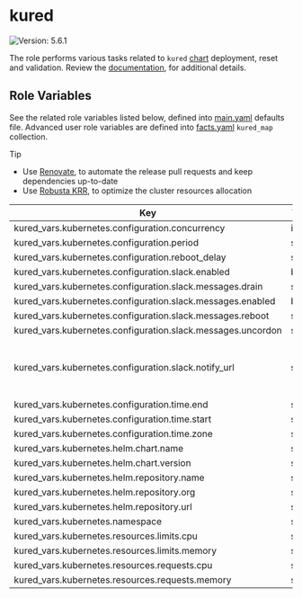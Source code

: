 # kured

![Version: 5.6.1](https://img.shields.io/badge/Version-5.6.1-informational?style=flat-square)

The role performs various tasks related to `kured` [chart](https://github.com/kubereboot/charts/tree/kured-5.6.1/charts/kured) deployment, reset and validation. Review the [documentation](https://axivo.com/k3s-cluster/wiki/guide/configuration/roles/kured), for additional details.

## Role Variables

See the related role variables listed below, defined into [main.yaml](./defaults/main.yaml) defaults file. Advanced user role variables are defined into [facts.yaml](./tasks/facts.yaml) `kured_map` collection.

> [!TIP]
> - Use [Renovate](https://axivo.com/k3s-cluster/tutorials/handbook/tools/#renovate), to automate the release pull requests and keep dependencies up-to-date
> - Use [Robusta KRR](https://axivo.com/k3s-cluster/tutorials/handbook/tools/#robusta-krr), to optimize the cluster resources allocation

| Key | Type | Default | Description |
|-----|------|---------|-------------|
| kured_vars.kubernetes.configuration.concurrency | int | `1` |  |
| kured_vars.kubernetes.configuration.period | string | `"15m"` |  |
| kured_vars.kubernetes.configuration.reboot_delay | string | `"60s"` |  |
| kured_vars.kubernetes.configuration.slack.enabled | bool | `true` |  |
| kured_vars.kubernetes.configuration.slack.messages.drain | string | `""` |  |
| kured_vars.kubernetes.configuration.slack.messages.enabled | bool | `false` |  |
| kured_vars.kubernetes.configuration.slack.messages.reboot | string | `""` |  |
| kured_vars.kubernetes.configuration.slack.messages.uncordon | string | `""` |  |
| kured_vars.kubernetes.configuration.slack.notify_url | string | Set value into [all.yaml](../../inventory/cluster/group_vars/all.yaml) `credentials` collection | Slack notifications, see [documentation](https://kured.dev/docs/configuration/#notifications) for details |
| kured_vars.kubernetes.configuration.time.end | string | `"08:00"` |  |
| kured_vars.kubernetes.configuration.time.start | string | `"04:00"` |  |
| kured_vars.kubernetes.configuration.time.zone | string | `"UTC"` |  |
| kured_vars.kubernetes.helm.chart.name | string | `"kured"` |  |
| kured_vars.kubernetes.helm.chart.version | string | `"v5.6.1"` |  |
| kured_vars.kubernetes.helm.repository.name | string | `"charts"` |  |
| kured_vars.kubernetes.helm.repository.org | string | `"kubereboot"` |  |
| kured_vars.kubernetes.helm.repository.url | string | `"https://kubereboot.github.io"` |  |
| kured_vars.kubernetes.namespace | string | `"kube-system"` |  |
| kured_vars.kubernetes.resources.limits.cpu | string | `nil` |  |
| kured_vars.kubernetes.resources.limits.memory | string | `"128Mi"` |  |
| kured_vars.kubernetes.resources.requests.cpu | string | `"10m"` |  |
| kured_vars.kubernetes.resources.requests.memory | string | `"128Mi"` |  |
